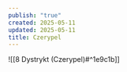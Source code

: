 ```yaml
---
publish: "true"
created: 2025-05-11
updated: 2025-05-11
title: Czerypel
---
```

![[8 Dystrykt (Czerypel)#^1e9c1b]]